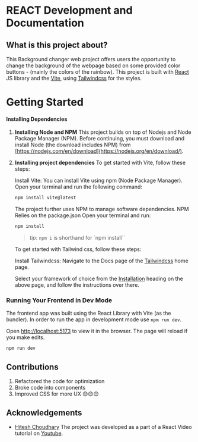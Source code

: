 # REACT Development and Documentation

## What is this project about?

This Background changer web project offers users the opportunity to change the background of the webpage based on some provided color buttons - (mainly the colors of the rainbow).
This project is built with [React](https://react.dev) JS library and the [Vite](https://vitejs.dev), using [Tailwindcss](https://tailwindcss.com) for the styles.

# Getting Started

#### Installing Dependencies

1.  **Installing Node and NPM**
    This project builds on top of Nodejs and Node Package Manager (NPM). Before continuing, you must download and install Node (the download includes NPM) from [https://nodejs.com/en/download](https://nodejs.org/en/download/).

2.  **Installing project dependencies**
    To get started with Vite, follow these steps:

    Install Vite: You can install Vite using npm (Node Package Manager). Open your terminal and run the following command:

    ```bash
    npm install vite@latest
    ```

    The project further uses NPM to manage software dependencies. NPM Relies on the package.json
    Open your terminal and run:

    ```bash
    npm install
    ```

    > _tip_: `npm i` is shorthand for `npm install``

    To get started with Tailwind css, follow these steps:

    Install Tailwindcss: Navigate to the Docs page of the [Tailwindcss](https://tailwindcss.com) home page.

    Select your framework of choice from the [Installation](https://tailwindcss.com/docs/installation) heading on the above page, and follow the instructions over there.

### Running Your Frontend in Dev Mode

The frontend app was built using the React Library with Vite (as the bundler). In order to run the app in development mode use `npm run dev`.

Open [http://localhost:5173](http://localhost:) to view it in the browser. The page will reload if you make edits.

```bash
npm run dev
```

## Contributions

1. Refactored the code for optimization
2. Broke code into components
3. Improved CSS for more UX
   😊😊😊

## Acknowledgements

- [Hitesh Choudhary](https://hiteshchoudhary.com/) The project was developed as a part of a React Video tutorial on [Youtube](https://www.youtube.com/watch?v=4DqAvWonPAg).
